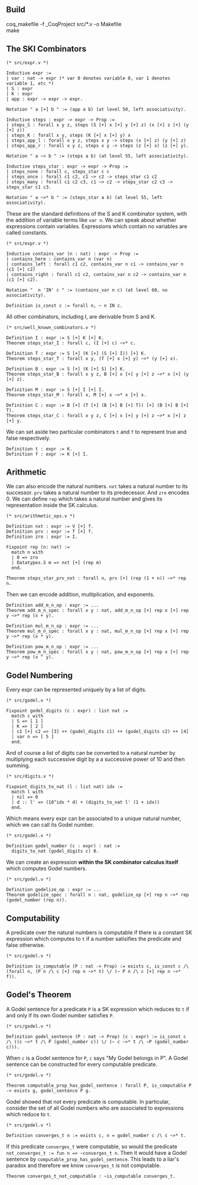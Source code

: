 Build
----
coq_makefile -f _CoqProject src/*.v -o Makefile  
make

The SKI Combinators
------------------
```
(* src/expr.v *)

Inductive expr :=
| var : nat -> expr (* var 0 denotes variable 0, var 1 denotes variable 1, etc *)
| S : expr
| K : expr
| app : expr -> expr -> expr.

Notation " a [+] b " := (app a b) (at level 50, left associativity).

Inductive steps : expr -> expr -> Prop :=
| steps_S : forall x y z, steps (S [+] x [+] y [+] z) (x [+] z [+] (y [+] z))
| steps_K : forall x y, steps (K [+] x [+] y) x
| steps_app_l : forall x y z, steps x y -> steps (x [+] z) (y [+] z)
| steps_app_r : forall x y z, steps x y -> steps (z [+] x) (z [+] y).

Notation " a ~> b " := (steps a b) (at level 55, left associativity).

Inductive steps_star : expr -> expr -> Prop :=
| steps_none : forall c, steps_star c c
| steps_once : forall c1 c2, c1 ~> c2 -> steps_star c1 c2
| steps_many : forall c1 c2 c3, c1 ~> c2 -> steps_star c2 c3 -> steps_star c1 c3.

Notation " a ~>* b " := (steps_star a b) (at level 55, left associativity).
```

These are the standard definitions of the S and K combinator system, with the addition of variable terms like `var n`.
We can speak about whether expressions contain variables. Expressions which contain no variables are called constants.

```
(* src/expr.v *)

Inductive contains_var (n : nat) : expr -> Prop :=
| contains_here : contains_var n (var n)
| contains_left : forall c1 c2, contains_var n c1 -> contains_var n (c1 [+] c2)
| contains_right : forall c1 c2, contains_var n c2 -> contains_var n (c1 [+] c2).

Notation "  n 'IN' c " := (contains_var n c) (at level 60, no associativity).

Definition is_const c := forall n, ~ n IN c.
```

All other combinators, including I, are derivable from S and K.  
```
(* src/well_known_combinators.v *)

Definition I : expr := S [+] K [+] K.
Theorem steps_star_I : forall c, (I [+] c) ~>* c.

Definition T : expr := S [+] (K [+] (S [+] I)) [+] K.
Theorem steps_star_T : forall x y, (T [+] x [+] y) ~>* (y [+] x).

Definition B : expr := S [+] (K [+] S) [+] K.
Theorem steps_star_B : forall x y z, B [+] x [+] y [+] z ~>* x [+] (y [+] z).

Definition M : expr := S [+] I [+] I.
Theorem steps_star_M : forall x, M [+] x ~>* x [+] x.

Definition C : expr := B [+] (T [+] (B [+] B [+] T)) [+] (B [+] B [+] T).
Theorem steps_star_C : forall x y z, C [+] x [+] y [+] z ~>* x [+] z [+] y.
```

We can set aside two particular combinators `t` and `f` to represent true and false respectively.
```
Definition t : expr := K.
Definition f : expr := K [+] I.
```

Arithmetic
---------
We can also encode the natural numbers. `nxt` takes a natural number to its successor.
`prv` takes a natural number to its predecessor. And `zro` encodes 0.
We can define `rep` which takes a natural number and gives its representation inside the SK calculus.
```
(* src/arithmetic_ops.v *)

Definition nxt : expr := V [+] f.
Definition prv : expr := T [+] f.
Definition zro : expr := I.

Fixpoint rep (n: nat) :=
  match n with
  | 0 => zro
  | Datatypes.S m => nxt [+] (rep m)
  end.

Theorem steps_star_prv_nxt : forall n, prv [+] (rep (1 + n)) ~>* rep n.
```

Then we can encode addition, multiplication, and exponents.
```
Definition add_m_n_op : expr := ...
Theorem add_m_n_spec : forall x y : nat, add_m_n_op [+] rep x [+] rep y ~>* rep (x + y).

Definition mul_m_n_op : expr := ...
Theorem mul_m_n_spec : forall x y : nat, mul_m_n_op [+] rep x [+] rep y ~>* rep (x * y).

Definition pow_m_n_op : expr := ...
Theorem pow_m_n_spec : forall x y : nat, pow_m_n_op [+] rep x [+] rep y ~>* rep (x ^ y).
```

Godel Numbering
--------------
Every expr can be represented uniquely by a list of digits.
```
(* src/godel.v *)

Fixpoint godel_digits (c : expr) : list nat :=
  match c with
  | S => [ 1 ]
  | K => [ 2 ]
  | c1 [+] c2 => [3] ++ (godel_digits c1) ++ (godel_digits c2) ++ [4]
  | var n => [ 5 ]
  end.
```

And of course a list of digits can be converted to a natural number by multiplying each
successive digit by a a successive power of 10 and then summing.
```
(* src/digits.v *)

Fixpoint digits_to_nat (l : list nat) idx :=
  match l with
  | nil => 0
  | d :: l' => (10^idx * d) + (digits_to_nat l' (1 + idx))
  end.
```

Which means every expr can be associated to a unique natural number, which we can call its Godel number.
```
(* src/godel.v *)

Definition godel_number (c : expr) : nat :=
  digits_to_nat (godel_digits c) 0.
```

We can create an expression **within the SK combinator calculus itself** which computes Godel numbers.
```
(* src/godel.v *)

Definition godelize_op : expr := ...
Theorem godelize_spec : forall n : nat, godelize_op [+] rep n ~>* rep (godel_number (rep n)).
```

Computability
------------
A predicate over the natural numbers is computable if there is a constant SK expression which computes to `t`
if a number satisifies the predicate and false otherwise.
```
(* src/godel.v *)

Definition is_computable (P : nat -> Prop) := exists c, is_const c /\ (forall n, (P n /\ c [+] rep n ~>* t) \/ (~ P n /\ c [+] rep n ~>* f)).
```

Godel's Theorem
---------------
A Godel sentence for a predicate `P` is a SK expression which reduces to `t` if and only if its own Godel number satisfies `P`.
```
(* src/godel.v *)

Definition godel_sentence (P : nat -> Prop) (c : expr) := is_const c /\ ((c ~>* t /\ P (godel_number c)) \/ (~ c ~>* t /\ ~P (godel_number c))).
```

When `c` is a Godel sentence for `P`, `c` says "My Godel belongs in P". A Godel sentence can be constructed for every computable predicate.

```
(* src/godel.v *)

Theorem computable_prop_has_godel_sentence : forall P, is_computable P -> exists g, godel_sentence P g.
```

Godel showed that not every predicate is computable. In particular, consider the set of all Godel numbers who are associated to expressions which reduce to `t`.
```
(* src/godel.v *)

Definition converges_t n := exists c, n = godel_number c /\ c ~>* t.
```

If this predicate `converges_t` were computable, so would the predicate `not_converges_t := fun n => ~converges_t n`. Then it would have a Godel sentence by `computable_prop_has_godel_sentence`. This leads to a liar's paradox and therefore we know `converges_t` is not computable.

```
Theorem converges_t_not_computable : ~is_computable converges_t.
```